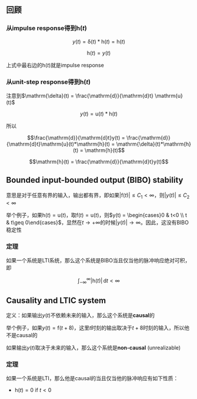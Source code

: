 ## 回顾

### 从impulse response得到$\mathrm{h}(t)$

$$y(t) = \mathrm{\delta}(t)*\mathrm{h}(t) = \mathrm{h}(t)$$

$$\mathrm{h}(t) = y(t)$$

上式中最右边的$\mathrm{h}(t)$就是impulse response

### 从unit-step response得到$\mathrm{h}(t)$

注意到$\mathrm{\delta}(t) = \frac{\mathrm{d}}{\mathrm{d}t} \mathrm{u}(t)$

$$y(t) = \mathrm{u}(t)*\mathrm{h}(t)$$

所以

$$\frac{\mathrm{d}}{\mathrm{d}t}y(t) = \frac{\mathrm{d}}{\mathrm{d}t}\mathrm{u}(t)*\mathrm{h}(t) = \mathrm{\delta}(t)*\mathrm{h}(t) = \mathrm{h}(t)$$

$$\mathrm{h}(t) = \frac{\mathrm{d}}{\mathrm{d}t}y(t)$$

## Bounded input-bounded output (BIBO) stability

意思是对于任意有界的输入，输出都有界，即如果$\lvert \mathrm{f}(t) \rvert\leq C_{1}<\infty$，则$\lvert y(t) \rvert\leq C_{2}<\infty$

举个例子，如果$\mathrm{h}(t)=\mathrm{u}(t)$，取$\mathrm{f}(t) = \mathrm{u}(t)$，则$y(t) = \begin{cases}0 & t<0 \\ t & t\geq 0\end{cases}$，显然在$t\to +\infty$的时候$\lvert y(t)\rvert\to \infty$。因此，这没有BIBO稳定性

### 定理

如果一个系统是LTI系统，那么这个系统是BIBO当且仅当他的脉冲响应绝对可积，即

$$\int_{-\infty}^{\infty} \lvert \mathrm{h}(t) \rvert  \, \mathrm{d}t < \infty$$

## Causality and LTIC system

定义：如果输出$y(t)$不依赖未来的输入，那么这个系统是**causal**的

举个例子，如果$y(t)=\mathrm{f}(t+8)$，这里$t$时刻的输出取决于$t+8$时刻的输入，所以他不是causal的

如果输出$y(t)$取决于未来的输入，那么这个系统是**non-causal** (unrealizable)

### 定理

如果一个系统是LTI，那么他是causal的当且仅当他的脉冲响应有如下性质：

- $\mathrm{h}(t)=0$ if $t<0$